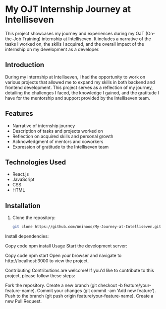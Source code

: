 # My OJT Internship Journey at Intelliseven

This project showcases my journey and experiences during my OJT (On-the-Job Training) internship at Intelliseven. It includes a narrative of the tasks I worked on, the skills I acquired, and the overall impact of the internship on my development as a developer.

## Introduction

During my internship at Intelliseven, I had the opportunity to work on various projects that allowed me to expand my skills in both backend and frontend development. This project serves as a reflection of my journey, detailing the challenges I faced, the knowledge I gained, and the gratitude I have for the mentorship and support provided by the Intelliseven team.

## Features

- Narrative of internship journey
- Description of tasks and projects worked on
- Reflection on acquired skills and personal growth
- Acknowledgment of mentors and coworkers
- Expression of gratitude to the Intelliseven team

## Technologies Used

- React.js
- JavaScript
- CSS
- HTML

## Installation

1. Clone the repository:

   ```bash
   git clone https://github.com/Aninooo/My-Journey-at-Intelliseven.git
   
Install dependencies:

Copy code
npm install
Usage
Start the development server:


Copy code
npm start
Open your browser and navigate to http://localhost:3000 to view the project.

Contributing
Contributions are welcome! If you'd like to contribute to this project, please follow these steps:

Fork the repository.
Create a new branch (git checkout -b feature/your-feature-name).
Commit your changes (git commit -am 'Add new feature').
Push to the branch (git push origin feature/your-feature-name).
Create a new Pull Request.
